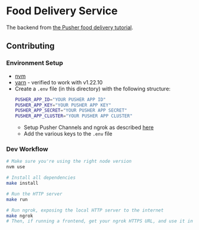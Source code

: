 # Food Delivery Service

The backend from [the Pusher food delivery tutorial](https://pusher.com/tutorials/food-ordering-app-react-native-part-1).

## Contributing

### Environment Setup
* [nvm](https://github.com/nvm-sh/nvm)
* [yarn](https://yarnpkg.com/) - verified to work with v1.22.10
* Create a `.env` file (in this directory) with the following structure:
    ```bash
    PUSHER_APP_ID="YOUR PUSHER APP ID"
    PUSHER_APP_KEY="YOUR PUSHER APP KEY"
    PUSHER_APP_SECRET="YOUR PUSHER APP SECRET"
    PUSHER_APP_CLUSTER="YOUR PUSHER APP CLUSTER"
    ```
    * Setup Pusher Channels and ngrok as described [here](https://pusher.com/tutorials/food-ordering-app-react-native-part-1)
    * Add the various keys to the `.env` file

### Dev Workflow

```bash
# Make sure you're using the right node version
nvm use

# Install all dependencies
make install

# Run the HTTP server
make run

# Run ngrok, exposing the local HTTP server to the internet
make ngrok
# Then, if running a frontend, get your ngrok HTTPS URL, and use it in the frontend's config
```
